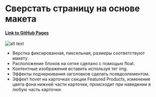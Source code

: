 # Сверстать страницу на основе макета

#### [Link to GitHub Pages](https://manuilenkoart.github.io/goit-fe-course/html-css/module-04/index.html)

![alt text](https://github.com/Manuilenkoart/readme/raw/master/FE-cource/html-css/img/homework-04.png)

- Верстка фиксированная, пиксельная, размеры соответствуют макету.
- Расположение блоков на сетке сделано с помощью float.
- Контентные изображения вставить используя тег img.
- Эффекты подчеркивания заголовков сделать псевдоэлементом.
- Эффект hover на карточках секции Featured Products, изменение цвета фона нижней части карточки, происходит при наведении в любую часть карточки.
